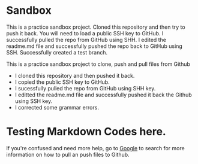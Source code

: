 # Sandbox

This is a practice sandbox project. 
Cloned this repository and then try to push it back. 
You will need to load a public SSH key to GitHub. 
I successfully pulled the repo from GitHub using SHH. 
I edited the readme.md file and successfully pushed the repo back to GitHub using SSH.
Successfully created a test branch.



This is a practice sandbox project to clone, push and pull files from Github

* I cloned this repository and then pushed it back.
* I copied the public SSH key to GitHub.  
* I sucessfully pulled the repo from GitHub using SHH key. 
* I editted the readme.md file and successfully pushed it back the Github using SSH key.
* I corrected some grammar errors.


# Testing Markdown Codes here.

If you're confused and need more help, go to [Google][Google] to search for more information on how to pull an push files to Github. 


[Google]:<https://www.google.com>



